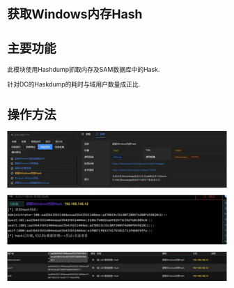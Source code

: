 # 获取Windows内存Hash

# 主要功能
此模块使用Hashdump抓取内存及SAM数据库中的Hask. 

针对DC的Haskdump的耗时与域用户数量成正比.

# 操作方法
![](img\CredentialAccess_CredentialDumping_WindowsHashDump\1.webp)

![](img\CredentialAccess_CredentialDumping_WindowsHashDump\2.webp)

![](img\CredentialAccess_CredentialDumping_WindowsHashDump\3.webp)


